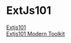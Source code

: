 # ExtJs101

 
 <a target="_blank" href="https://extjs65.firebaseapp.com" > Extjs101</a>
 <br />
 <a target="_blank" href="https://extjs65.firebaseapp.com/?modern" > Extjs101 Modern Toolkit</a>
 
